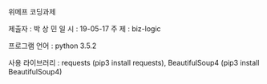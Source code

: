 위메프 코딩과제

제출자 : 박 상 민
일 시 : 19-05-17
주 제 : biz-logic

프로그램 언어 : 
python 3.5.2

사용 라이브러리 : 
requests (pip3 install requests), 
BeautifulSoup4 (pip3 install BeautifulSoup4)